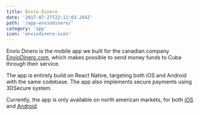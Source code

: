 ```yaml
---
title: Envío Dinero
date: '2017-07-27T22:12:03.284Z'
path: '/app-enviodinero/'
category: 'app'
icon: 'enviodinero-icon'
---
```


Envío Dinero is the mobile app we built for the canadian company [EnvíoDinero.com](https://www.enviodinero.ca/enviodinero), which makes possible to send money funds to Cuba through their service.

The app is entirely build on React Native, targeting both iOS and Android with the same codebase. The app also implements secure payments using 3DSecure system.

Currently, the app is only available on north american markets, for both [iOS](https://itunes.apple.com/us/app/envio-dinero/id1078897134?ls=1&mt=8) and [Android](https://play.google.com/store/apps/details?id=com.enviodinero).
